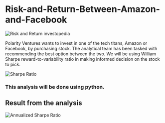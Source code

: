 # Risk-and-Return-Between-Amazon-and-Facebook
![Risk and Return investopedia](https://user-images.githubusercontent.com/103642582/206152733-82b964e9-2e73-4025-88ed-f2ad15684978.png)

Polarity Ventures wants to invest in one of the tech titans, Amazon or Facebook, by purchasing
stock. The analytical team has been tasked with recommending the best option between the two. 
We will be using William Sharpe reward-to-variability ratio in making informed decision on the stock to pick.

![Sharpe Ratio](https://user-images.githubusercontent.com/103642582/206147115-0eec822c-b004-45d5-8f62-39f2e632af2a.jpg)  

### This analysis will be done using python.


## Result from the analysis
![Annualized Sharpe Ratio](https://user-images.githubusercontent.com/103642582/206149216-74a5a231-286a-4e69-866d-76c4caa26a53.jpg)
